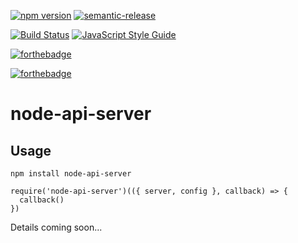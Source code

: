 [![npm version](https://badge.fury.io/js/node-api-server.svg)](https://badge.fury.io/js/node-api-server)
[![semantic-release](https://img.shields.io/badge/%20%20%F0%9F%93%A6%F0%9F%9A%80-semantic--release-e10079.svg)](https://github.com/semantic-release/semantic-release)

[![Build Status](https://travis-ci.org/pizza-rolls/node-api-server.svg?branch=master)](https://travis-ci.org/pizza-rolls/node-api-server)
[![JavaScript Style Guide](https://img.shields.io/badge/code%20style-standard-brightgreen.svg)](http://standardjs.com/)

[![forthebadge](https://img.shields.io/badge/Node.js-v6-orange.svg)](http://nodejs.org)

[![forthebadge](https://img.shields.io/badge/Mom%20Made-Pizza%20Rolls-blue.svg)](http://pizza.com)


# node-api-server

## Usage

`npm install node-api-server`


```
require('node-api-server')(({ server, config }, callback) => {
  callback()
})
```

Details coming soon...
